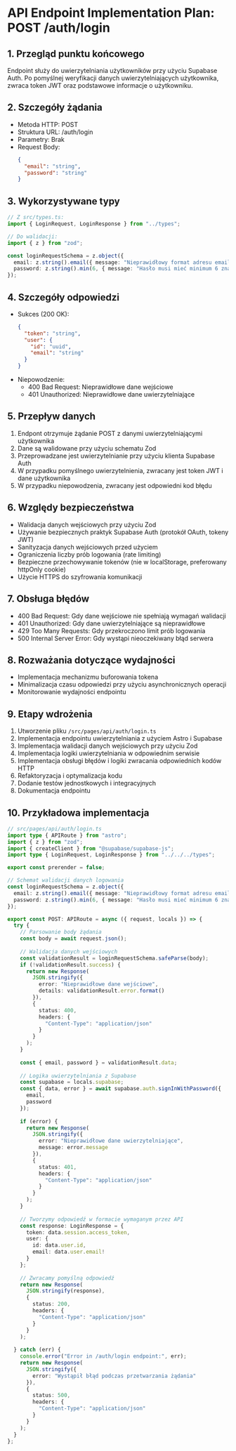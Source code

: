 # API Endpoint Implementation Plan: POST /auth/login

## 1. Przegląd punktu końcowego
Endpoint służy do uwierzytelniania użytkowników przy użyciu Supabase Auth. Po pomyślnej weryfikacji danych uwierzytelniających użytkownika, zwraca token JWT oraz podstawowe informacje o użytkowniku.

## 2. Szczegóły żądania
- Metoda HTTP: POST
- Struktura URL: /auth/login
- Parametry: Brak
- Request Body:
  ```json
  {
    "email": "string",
    "password": "string"
  }
  ```

## 3. Wykorzystywane typy
```typescript
// Z src/types.ts:
import { LoginRequest, LoginResponse } from "../types";

// Do walidacji:
import { z } from "zod";

const loginRequestSchema = z.object({
  email: z.string().email({ message: "Nieprawidłowy format adresu email" }),
  password: z.string().min(6, { message: "Hasło musi mieć minimum 6 znaków" })
});
```

## 4. Szczegóły odpowiedzi
- Sukces (200 OK):
  ```json
  {
    "token": "string",
    "user": {
      "id": "uuid",
      "email": "string"
    }
  }
  ```
- Niepowodzenie:
  - 400 Bad Request: Nieprawidłowe dane wejściowe
  - 401 Unauthorized: Nieprawidłowe dane uwierzytelniające

## 5. Przepływ danych
1. Endpont otrzymuje żądanie POST z danymi uwierzytelniającymi użytkownika
2. Dane są walidowane przy użyciu schematu Zod
3. Przeprowadzane jest uwierzytelnianie przy użyciu klienta Supabase Auth
4. W przypadku pomyślnego uwierzytelnienia, zwracany jest token JWT i dane użytkownika
5. W przypadku niepowodzenia, zwracany jest odpowiedni kod błędu

## 6. Względy bezpieczeństwa
- Walidacja danych wejściowych przy użyciu Zod
- Używanie bezpiecznych praktyk Supabase Auth (protokół OAuth, tokeny JWT)
- Sanityzacja danych wejściowych przed użyciem
- Ograniczenia liczby prób logowania (rate limiting)
- Bezpieczne przechowywanie tokenów (nie w localStorage, preferowany httpOnly cookie)
- Użycie HTTPS do szyfrowania komunikacji

## 7. Obsługa błędów
- 400 Bad Request: Gdy dane wejściowe nie spełniają wymagań walidacji
- 401 Unauthorized: Gdy dane uwierzytelniające są nieprawidłowe
- 429 Too Many Requests: Gdy przekroczono limit prób logowania
- 500 Internal Server Error: Gdy wystąpi nieoczekiwany błąd serwera

## 8. Rozważania dotyczące wydajności
- Implementacja mechanizmu buforowania tokena
- Minimalizacja czasu odpowiedzi przy użyciu asynchronicznych operacji
- Monitorowanie wydajności endpointu

## 9. Etapy wdrożenia
1. Utworzenie pliku `/src/pages/api/auth/login.ts`
2. Implementacja endpointu uwierzytelniania z użyciem Astro i Supabase
3. Implementacja walidacji danych wejściowych przy użyciu Zod
4. Implementacja logiki uwierzytelniania w odpowiednim serwisie 
5. Implementacja obsługi błędów i logiki zwracania odpowiednich kodów HTTP
6. Refaktoryzacja i optymalizacja kodu
7. Dodanie testów jednostkowych i integracyjnych
8. Dokumentacja endpointu

## 10. Przykładowa implementacja

```typescript
// src/pages/api/auth/login.ts
import type { APIRoute } from "astro";
import { z } from "zod";
import { createClient } from "@supabase/supabase-js";
import type { LoginRequest, LoginResponse } from "../../../types";

export const prerender = false;

// Schemat walidacji danych logowania
const loginRequestSchema = z.object({
  email: z.string().email({ message: "Nieprawidłowy format adresu email" }),
  password: z.string().min(6, { message: "Hasło musi mieć minimum 6 znaków" })
});

export const POST: APIRoute = async ({ request, locals }) => {
  try {
    // Parsowanie body żądania
    const body = await request.json();
    
    // Walidacja danych wejściowych
    const validationResult = loginRequestSchema.safeParse(body);
    if (!validationResult.success) {
      return new Response(
        JSON.stringify({
          error: "Nieprawidłowe dane wejściowe",
          details: validationResult.error.format()
        }),
        {
          status: 400,
          headers: {
            "Content-Type": "application/json"
          }
        }
      );
    }
    
    const { email, password } = validationResult.data;
    
    // Logika uwierzytelniania z Supabase
    const supabase = locals.supabase;
    const { data, error } = await supabase.auth.signInWithPassword({
      email,
      password
    });
    
    if (error) {
      return new Response(
        JSON.stringify({
          error: "Nieprawidłowe dane uwierzytelniające",
          message: error.message
        }),
        {
          status: 401,
          headers: {
            "Content-Type": "application/json"
          }
        }
      );
    }
    
    // Tworzymy odpowiedź w formacie wymaganym przez API
    const response: LoginResponse = {
      token: data.session.access_token,
      user: {
        id: data.user.id,
        email: data.user.email!
      }
    };
    
    // Zwracamy pomyślną odpowiedź
    return new Response(
      JSON.stringify(response),
      {
        status: 200,
        headers: {
          "Content-Type": "application/json"
        }
      }
    );
    
  } catch (err) {
    console.error("Error in /auth/login endpoint:", err);
    return new Response(
      JSON.stringify({
        error: "Wystąpił błąd podczas przetwarzania żądania"
      }),
      {
        status: 500,
        headers: {
          "Content-Type": "application/json"
        }
      }
    );
  }
}; 